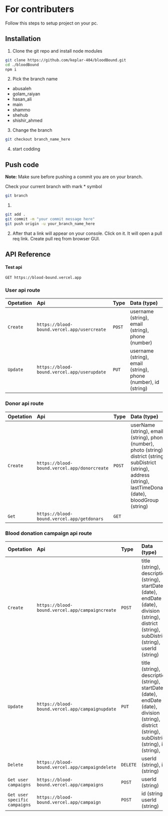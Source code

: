 # For contributers
Follow this steps to setup project on your pc.

## Installation

1. Clone the git repo and install node modules
```bash 
git clone https://github.com/keplar-404/bloodBound.git
cd ./bloodBound
npm i
```

2. Pick the branch name 
* abusaleh
* golam_raiyan
* hasan_ali
* main
* shammo
* shehub
* shishir_ahmed

3. Change the branch 
```bash
git checkout branch_name_here
```
4. start codding

## Push code
**Note:** Make sure before pushing a commit you are on your branch. 

Check your current branch with mark * symbol
```bash 
git branch
```
1. 
```bash 
git add .
git commit -m "your commit message here"
git push origin -u your_branch_name_here
```
2. After that a link will appear on your console. Click on it. It will open a pull req link. Create pull req from browser GUI.




## API Reference

#### Test api

```
GET https://blood-bound.vercel.app
```
### User api route

| **Opetation**  | **Api** | **Type**     | **Data (type)**                |
| :-------- | :-------- | :------- | :------------------------- |
| `Create` | `https://blood-bound.vercel.app/usercreate` |`POST` | username (string), email (string), phone (number) |
| `Update` | `https://blood-bound.vercel.app/userupdate`|`PUT`|username (string), email (string), phone (number), id (string)|


### Donor api route
| **Opetation**  | **Api** | **Type**     | **Data (type)**                |
| :-------- | :-------- | :------- | :------------------------- |
| `Create` | `https://blood-bound.vercel.app/donorcreate`|`POST`|userName (string), email (string), phone (number), photo (string), district (string), subDistrict (string), address (string), lastTimeDonate (date), bloodGroup (string)|
| `Get` | `https://blood-bound.vercel.app/getdonars`|`GET`||

### Blood donation campaign api route
| **Opetation**  | **Api** | **Type**     | **Data (type)**                |
| :-------- | :-------- | :------- | :------------------------- |
| `Create` | `https://blood-bound.vercel.app/campaigncreate`|`POST`| title (string), description (string), startDate (date), endDate (date), division (string), district (string), subDistrict (string), userId (string)|
| `Update` | `https://blood-bound.vercel.app/campaignupdate`|`PUT`| title (string), description (string), startDate (date), endDate (date), division (string), district (string), subDistrict (string), id (string),|
| `Delete` | `https://blood-bound.vercel.app/campaigndelete`|`DELETE`| userId (string), id (string)|
| `Get user campaigns` | `https://blood-bound.vercel.app/campaigns`|`POST`| userId (string)|
| `Get user specific campaigns` | `https://blood-bound.vercel.app/campaign`|`POST`| id (string), userId (string)|

